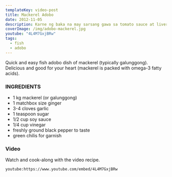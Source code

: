 ```yaml
---
templateKey: video-post
title: Mackerel Adobo
date: 2012-11-05
description: Karne ng baka na may sarsang gawa sa tomato sauce at liver spread
coverImage: /img/adobo-mackerel.jpg
youtube: "4L4M7GxjBRw"
tags:
  - fish
  - adobo
---
```


Quick and easy fish adobo dish of mackerel (typically galunggong). Delicious and good for your heart (mackerel is packed with omega-3 fatty acids).

### INGREDIENTS
* 1 kg mackerel (or galunggong)
* 1 matchbox size ginger
* 3-4 cloves garlic
* 1 teaspoon sugar
* 1/2 cup soy sauce
* 1/4 cup vinegar
* freshly ground black pepper to taste
* green chilis for garnish

### Video
Watch and cook-along with the video recipe.

`youtube:https://www.youtube.com/embed/4L4M7GxjBRw`